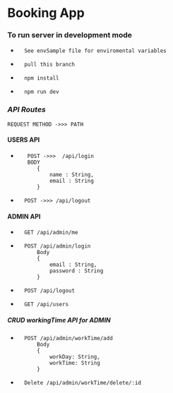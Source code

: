 # Booking App

### **To run server in development mode**

-       See envSample file for enviromental variables
-       pull this branch
-       npm install
-       npm run dev

### **_API Routes_**

    REQUEST METHOD ->>> PATH

#### USERS API

-        POST ->>>  /api/login
         BODY
            {
                name : String,
                email : String
            }

-       POST ->>> /api/logout

#### ADMIN API

-       GET /api/admin/me
-       POST /api/admin/login
            Body
            {
                email : String,
                password : String
            }
-       POST /api/logout
-       GET /api/users

##### CRUD workingTime API for ADMIN

-       POST /api/admin/workTime/add
            Body
            {
                workDay: String,
                workTime: String
            }
-       Delete /api/admin/workTime/delete/:id

